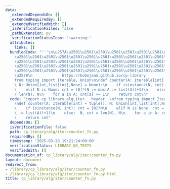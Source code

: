 ```yaml
---
data:
  _extendedDependsOn: []
  _extendedRequiredBy: []
  _extendedVerifiedWith: []
  _isVerificationFailed: false
  _pathExtension: py
  _verificationStatusIcon: ':warning:'
  attributes:
    links: []
  bundledCode: "'''\n\u257A\u2501\u2501\u2501\u2501\u2501\u2501\u2501\u2501\u2501\u2501\
    \u2501\u2501\u2501\u2501\u2501\u2501\u2501\u2501\u2501\u2501\u2501\u2501\u2501\
    \u2501\u2501\u2501\u2501\u2501\u2501\u2501\u2501\u2501\u2501\u2501\u2501\u2501\
    \u2501\u2501\u2501\u2501\u2501\u2501\u2501\u2501\u2501\u2501\u2501\u2501\u2501\
    \u2501\u2501\u2501\u2501\u2501\u2501\u2501\u2501\u2501\u2501\u2501\u2501\u2501\
    \u2578\n             https://kobejean.github.io/cp-library               \n'''\n\
    from typing import Iterable, Union\n\ndef counter(A: Iterable[int] = tuple(),\
    \ N: Union[int,list[int],None] = None):\n    if isinstance(N, int): cnt = [0]*N\n\
    \    elif N is None: cnt = [0]*(N := max(A := list(A))+1)\n    else:  N, cnt =\
    \ len(N), N\n    for a in A: cnt[a] += 1\n    return cnt\n"
  code: "import cp_library.alg.iter.__header__\nfrom typing import Iterable, Union\n\
    \ndef counter(A: Iterable[int] = tuple(), N: Union[int,list[int],None] = None):\n\
    \    if isinstance(N, int): cnt = [0]*N\n    elif N is None: cnt = [0]*(N := max(A\
    \ := list(A))+1)\n    else:  N, cnt = len(N), N\n    for a in A: cnt[a] += 1\n\
    \    return cnt"
  dependsOn: []
  isVerificationFile: false
  path: cp_library/alg/iter/counter_fn.py
  requiredBy: []
  timestamp: '2025-03-28 19:21:24+09:00'
  verificationStatus: LIBRARY_NO_TESTS
  verifiedWith: []
documentation_of: cp_library/alg/iter/counter_fn.py
layout: document
redirect_from:
- /library/cp_library/alg/iter/counter_fn.py
- /library/cp_library/alg/iter/counter_fn.py.html
title: cp_library/alg/iter/counter_fn.py
---
```

